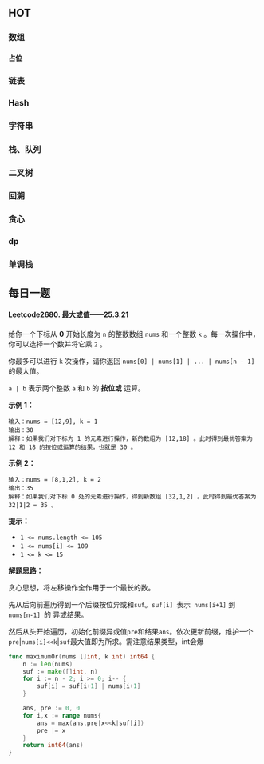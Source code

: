 ## HOT

### 数组

#### 占位

### 链表

### Hash

### 字符串

### 栈、队列

### 二叉树

### 回溯

### 贪心

### dp

### 单调栈

## 每日一题

#### Leetcode2680. 最大或值——25.3.21

给你一个下标从 **0** 开始长度为 `n` 的整数数组 `nums` 和一个整数 `k` 。每一次操作中，你可以选择一个数并将它乘 `2` 。

你最多可以进行 `k` 次操作，请你返回 `nums[0] | nums[1] | ... | nums[n - 1]` 的最大值。

`a | b` 表示两个整数 `a` 和 `b` 的 **按位或** 运算。

 

**示例 1：**

```
输入：nums = [12,9], k = 1
输出：30
解释：如果我们对下标为 1 的元素进行操作，新的数组为 [12,18] 。此时得到最优答案为 12 和 18 的按位或运算的结果，也就是 30 。
```

**示例 2：**

```
输入：nums = [8,1,2], k = 2
输出：35
解释：如果我们对下标 0 处的元素进行操作，得到新数组 [32,1,2] 。此时得到最优答案为 32|1|2 = 35 。
```

 

**提示：**

- `1 <= nums.length <= 105`
- `1 <= nums[i] <= 109`
- `1 <= k <= 15`

**解题思路：**

贪心思想，将左移操作全作用于一个最长的数。

先从后向前遍历得到一个后缀按位异或和`suf`。`suf[i] `表示` nums[i+1]` 到 `nums[n-1] `的 异或结果。

然后从头开始遍历，初始化前缀异或值`pre`和结果`ans`。依次更新前缀，维护一个`pre`|`nums[i]<<k`|`suf`最大值即为所求。需注意结果类型，int会爆


```go
func maximumOr(nums []int, k int) int64 {
    n := len(nums)
    suf := make([]int, n)
    for i := n - 2; i >= 0; i-- {
        suf[i] = suf[i+1] | nums[i+1]
    }

    ans, pre := 0, 0
    for i,x := range nums{
        ans = max(ans,pre|x<<k|suf[i])
        pre |= x
    }
    return int64(ans)
}
```

